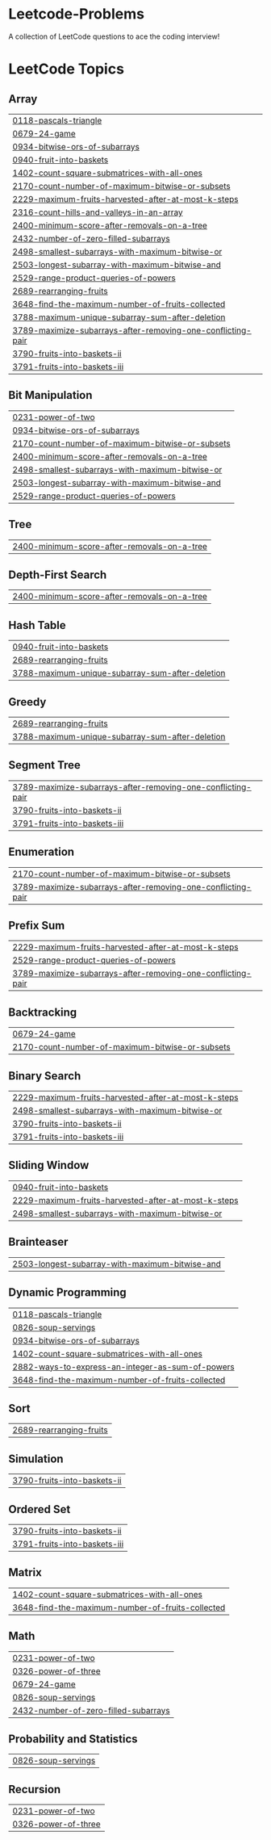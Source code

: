 # Leetcode-Problems
A collection of LeetCode questions to ace the coding interview! 

<!---LeetCode Topics Start-->
# LeetCode Topics
## Array
|  |
| ------- |
| [0118-pascals-triangle](https://github.com/Siri-durga/Leetcode-Problems/tree/master/0118-pascals-triangle) |
| [0679-24-game](https://github.com/Siri-durga/Leetcode-Problems/tree/master/0679-24-game) |
| [0934-bitwise-ors-of-subarrays](https://github.com/Siri-durga/Leetcode-Problems/tree/master/0934-bitwise-ors-of-subarrays) |
| [0940-fruit-into-baskets](https://github.com/Siri-durga/Leetcode-Problems/tree/master/0940-fruit-into-baskets) |
| [1402-count-square-submatrices-with-all-ones](https://github.com/Siri-durga/Leetcode-Problems/tree/master/1402-count-square-submatrices-with-all-ones) |
| [2170-count-number-of-maximum-bitwise-or-subsets](https://github.com/Siri-durga/Leetcode-Problems/tree/master/2170-count-number-of-maximum-bitwise-or-subsets) |
| [2229-maximum-fruits-harvested-after-at-most-k-steps](https://github.com/Siri-durga/Leetcode-Problems/tree/master/2229-maximum-fruits-harvested-after-at-most-k-steps) |
| [2316-count-hills-and-valleys-in-an-array](https://github.com/Siri-durga/Leetcode-Problems/tree/master/2316-count-hills-and-valleys-in-an-array) |
| [2400-minimum-score-after-removals-on-a-tree](https://github.com/Siri-durga/Leetcode-Problems/tree/master/2400-minimum-score-after-removals-on-a-tree) |
| [2432-number-of-zero-filled-subarrays](https://github.com/Siri-durga/Leetcode-Problems/tree/master/2432-number-of-zero-filled-subarrays) |
| [2498-smallest-subarrays-with-maximum-bitwise-or](https://github.com/Siri-durga/Leetcode-Problems/tree/master/2498-smallest-subarrays-with-maximum-bitwise-or) |
| [2503-longest-subarray-with-maximum-bitwise-and](https://github.com/Siri-durga/Leetcode-Problems/tree/master/2503-longest-subarray-with-maximum-bitwise-and) |
| [2529-range-product-queries-of-powers](https://github.com/Siri-durga/Leetcode-Problems/tree/master/2529-range-product-queries-of-powers) |
| [2689-rearranging-fruits](https://github.com/Siri-durga/Leetcode-Problems/tree/master/2689-rearranging-fruits) |
| [3648-find-the-maximum-number-of-fruits-collected](https://github.com/Siri-durga/Leetcode-Problems/tree/master/3648-find-the-maximum-number-of-fruits-collected) |
| [3788-maximum-unique-subarray-sum-after-deletion](https://github.com/Siri-durga/Leetcode-Problems/tree/master/3788-maximum-unique-subarray-sum-after-deletion) |
| [3789-maximize-subarrays-after-removing-one-conflicting-pair](https://github.com/Siri-durga/Leetcode-Problems/tree/master/3789-maximize-subarrays-after-removing-one-conflicting-pair) |
| [3790-fruits-into-baskets-ii](https://github.com/Siri-durga/Leetcode-Problems/tree/master/3790-fruits-into-baskets-ii) |
| [3791-fruits-into-baskets-iii](https://github.com/Siri-durga/Leetcode-Problems/tree/master/3791-fruits-into-baskets-iii) |
## Bit Manipulation
|  |
| ------- |
| [0231-power-of-two](https://github.com/Siri-durga/Leetcode-Problems/tree/master/0231-power-of-two) |
| [0934-bitwise-ors-of-subarrays](https://github.com/Siri-durga/Leetcode-Problems/tree/master/0934-bitwise-ors-of-subarrays) |
| [2170-count-number-of-maximum-bitwise-or-subsets](https://github.com/Siri-durga/Leetcode-Problems/tree/master/2170-count-number-of-maximum-bitwise-or-subsets) |
| [2400-minimum-score-after-removals-on-a-tree](https://github.com/Siri-durga/Leetcode-Problems/tree/master/2400-minimum-score-after-removals-on-a-tree) |
| [2498-smallest-subarrays-with-maximum-bitwise-or](https://github.com/Siri-durga/Leetcode-Problems/tree/master/2498-smallest-subarrays-with-maximum-bitwise-or) |
| [2503-longest-subarray-with-maximum-bitwise-and](https://github.com/Siri-durga/Leetcode-Problems/tree/master/2503-longest-subarray-with-maximum-bitwise-and) |
| [2529-range-product-queries-of-powers](https://github.com/Siri-durga/Leetcode-Problems/tree/master/2529-range-product-queries-of-powers) |
## Tree
|  |
| ------- |
| [2400-minimum-score-after-removals-on-a-tree](https://github.com/Siri-durga/Leetcode-Problems/tree/master/2400-minimum-score-after-removals-on-a-tree) |
## Depth-First Search
|  |
| ------- |
| [2400-minimum-score-after-removals-on-a-tree](https://github.com/Siri-durga/Leetcode-Problems/tree/master/2400-minimum-score-after-removals-on-a-tree) |
## Hash Table
|  |
| ------- |
| [0940-fruit-into-baskets](https://github.com/Siri-durga/Leetcode-Problems/tree/master/0940-fruit-into-baskets) |
| [2689-rearranging-fruits](https://github.com/Siri-durga/Leetcode-Problems/tree/master/2689-rearranging-fruits) |
| [3788-maximum-unique-subarray-sum-after-deletion](https://github.com/Siri-durga/Leetcode-Problems/tree/master/3788-maximum-unique-subarray-sum-after-deletion) |
## Greedy
|  |
| ------- |
| [2689-rearranging-fruits](https://github.com/Siri-durga/Leetcode-Problems/tree/master/2689-rearranging-fruits) |
| [3788-maximum-unique-subarray-sum-after-deletion](https://github.com/Siri-durga/Leetcode-Problems/tree/master/3788-maximum-unique-subarray-sum-after-deletion) |
## Segment Tree
|  |
| ------- |
| [3789-maximize-subarrays-after-removing-one-conflicting-pair](https://github.com/Siri-durga/Leetcode-Problems/tree/master/3789-maximize-subarrays-after-removing-one-conflicting-pair) |
| [3790-fruits-into-baskets-ii](https://github.com/Siri-durga/Leetcode-Problems/tree/master/3790-fruits-into-baskets-ii) |
| [3791-fruits-into-baskets-iii](https://github.com/Siri-durga/Leetcode-Problems/tree/master/3791-fruits-into-baskets-iii) |
## Enumeration
|  |
| ------- |
| [2170-count-number-of-maximum-bitwise-or-subsets](https://github.com/Siri-durga/Leetcode-Problems/tree/master/2170-count-number-of-maximum-bitwise-or-subsets) |
| [3789-maximize-subarrays-after-removing-one-conflicting-pair](https://github.com/Siri-durga/Leetcode-Problems/tree/master/3789-maximize-subarrays-after-removing-one-conflicting-pair) |
## Prefix Sum
|  |
| ------- |
| [2229-maximum-fruits-harvested-after-at-most-k-steps](https://github.com/Siri-durga/Leetcode-Problems/tree/master/2229-maximum-fruits-harvested-after-at-most-k-steps) |
| [2529-range-product-queries-of-powers](https://github.com/Siri-durga/Leetcode-Problems/tree/master/2529-range-product-queries-of-powers) |
| [3789-maximize-subarrays-after-removing-one-conflicting-pair](https://github.com/Siri-durga/Leetcode-Problems/tree/master/3789-maximize-subarrays-after-removing-one-conflicting-pair) |
## Backtracking
|  |
| ------- |
| [0679-24-game](https://github.com/Siri-durga/Leetcode-Problems/tree/master/0679-24-game) |
| [2170-count-number-of-maximum-bitwise-or-subsets](https://github.com/Siri-durga/Leetcode-Problems/tree/master/2170-count-number-of-maximum-bitwise-or-subsets) |
## Binary Search
|  |
| ------- |
| [2229-maximum-fruits-harvested-after-at-most-k-steps](https://github.com/Siri-durga/Leetcode-Problems/tree/master/2229-maximum-fruits-harvested-after-at-most-k-steps) |
| [2498-smallest-subarrays-with-maximum-bitwise-or](https://github.com/Siri-durga/Leetcode-Problems/tree/master/2498-smallest-subarrays-with-maximum-bitwise-or) |
| [3790-fruits-into-baskets-ii](https://github.com/Siri-durga/Leetcode-Problems/tree/master/3790-fruits-into-baskets-ii) |
| [3791-fruits-into-baskets-iii](https://github.com/Siri-durga/Leetcode-Problems/tree/master/3791-fruits-into-baskets-iii) |
## Sliding Window
|  |
| ------- |
| [0940-fruit-into-baskets](https://github.com/Siri-durga/Leetcode-Problems/tree/master/0940-fruit-into-baskets) |
| [2229-maximum-fruits-harvested-after-at-most-k-steps](https://github.com/Siri-durga/Leetcode-Problems/tree/master/2229-maximum-fruits-harvested-after-at-most-k-steps) |
| [2498-smallest-subarrays-with-maximum-bitwise-or](https://github.com/Siri-durga/Leetcode-Problems/tree/master/2498-smallest-subarrays-with-maximum-bitwise-or) |
## Brainteaser
|  |
| ------- |
| [2503-longest-subarray-with-maximum-bitwise-and](https://github.com/Siri-durga/Leetcode-Problems/tree/master/2503-longest-subarray-with-maximum-bitwise-and) |
## Dynamic Programming
|  |
| ------- |
| [0118-pascals-triangle](https://github.com/Siri-durga/Leetcode-Problems/tree/master/0118-pascals-triangle) |
| [0826-soup-servings](https://github.com/Siri-durga/Leetcode-Problems/tree/master/0826-soup-servings) |
| [0934-bitwise-ors-of-subarrays](https://github.com/Siri-durga/Leetcode-Problems/tree/master/0934-bitwise-ors-of-subarrays) |
| [1402-count-square-submatrices-with-all-ones](https://github.com/Siri-durga/Leetcode-Problems/tree/master/1402-count-square-submatrices-with-all-ones) |
| [2882-ways-to-express-an-integer-as-sum-of-powers](https://github.com/Siri-durga/Leetcode-Problems/tree/master/2882-ways-to-express-an-integer-as-sum-of-powers) |
| [3648-find-the-maximum-number-of-fruits-collected](https://github.com/Siri-durga/Leetcode-Problems/tree/master/3648-find-the-maximum-number-of-fruits-collected) |
## Sort
|  |
| ------- |
| [2689-rearranging-fruits](https://github.com/Siri-durga/Leetcode-Problems/tree/master/2689-rearranging-fruits) |
## Simulation
|  |
| ------- |
| [3790-fruits-into-baskets-ii](https://github.com/Siri-durga/Leetcode-Problems/tree/master/3790-fruits-into-baskets-ii) |
## Ordered Set
|  |
| ------- |
| [3790-fruits-into-baskets-ii](https://github.com/Siri-durga/Leetcode-Problems/tree/master/3790-fruits-into-baskets-ii) |
| [3791-fruits-into-baskets-iii](https://github.com/Siri-durga/Leetcode-Problems/tree/master/3791-fruits-into-baskets-iii) |
## Matrix
|  |
| ------- |
| [1402-count-square-submatrices-with-all-ones](https://github.com/Siri-durga/Leetcode-Problems/tree/master/1402-count-square-submatrices-with-all-ones) |
| [3648-find-the-maximum-number-of-fruits-collected](https://github.com/Siri-durga/Leetcode-Problems/tree/master/3648-find-the-maximum-number-of-fruits-collected) |
## Math
|  |
| ------- |
| [0231-power-of-two](https://github.com/Siri-durga/Leetcode-Problems/tree/master/0231-power-of-two) |
| [0326-power-of-three](https://github.com/Siri-durga/Leetcode-Problems/tree/master/0326-power-of-three) |
| [0679-24-game](https://github.com/Siri-durga/Leetcode-Problems/tree/master/0679-24-game) |
| [0826-soup-servings](https://github.com/Siri-durga/Leetcode-Problems/tree/master/0826-soup-servings) |
| [2432-number-of-zero-filled-subarrays](https://github.com/Siri-durga/Leetcode-Problems/tree/master/2432-number-of-zero-filled-subarrays) |
## Probability and Statistics
|  |
| ------- |
| [0826-soup-servings](https://github.com/Siri-durga/Leetcode-Problems/tree/master/0826-soup-servings) |
## Recursion
|  |
| ------- |
| [0231-power-of-two](https://github.com/Siri-durga/Leetcode-Problems/tree/master/0231-power-of-two) |
| [0326-power-of-three](https://github.com/Siri-durga/Leetcode-Problems/tree/master/0326-power-of-three) |
<!---LeetCode Topics End-->
